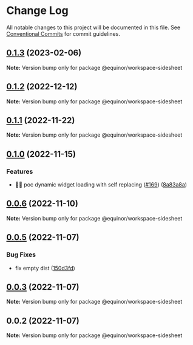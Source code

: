 # Change Log

All notable changes to this project will be documented in this file.
See [Conventional Commits](https://conventionalcommits.org) for commit guidelines.

## [0.1.3](https://github.com/equinor/fusion-workspace/compare/@equinor/workspace-sidesheet@0.1.2...@equinor/workspace-sidesheet@0.1.3) (2023-02-06)

**Note:** Version bump only for package @equinor/workspace-sidesheet

## [0.1.2](https://github.com/equinor/fusion-workspace/compare/@equinor/workspace-sidesheet@0.1.1...@equinor/workspace-sidesheet@0.1.2) (2022-12-12)

**Note:** Version bump only for package @equinor/workspace-sidesheet

## [0.1.1](https://github.com/equinor/fusion-workspace/compare/@equinor/workspace-sidesheet@0.1.0...@equinor/workspace-sidesheet@0.1.1) (2022-11-22)

**Note:** Version bump only for package @equinor/workspace-sidesheet

## [0.1.0](https://github.com/equinor/fusion-workspace/compare/@equinor/workspace-sidesheet@0.0.6...@equinor/workspace-sidesheet@0.1.0) (2022-11-15)

### Features

- :technologist: poc dynamic widget loading with self replacing ([#169](https://github.com/equinor/fusion-workspace/issues/169)) ([8a83a8a](https://github.com/equinor/fusion-workspace/commit/8a83a8a38a67e9aa976e242bf341d1f193e9c618))

## [0.0.6](https://github.com/equinor/fusion-workspace/compare/@equinor/workspace-sidesheet@0.0.5...@equinor/workspace-sidesheet@0.0.6) (2022-11-10)

**Note:** Version bump only for package @equinor/workspace-sidesheet

## [0.0.5](https://github.com/equinor/fusion-workspace/compare/@equinor/workspace-sidesheet@0.0.3...@equinor/workspace-sidesheet@0.0.5) (2022-11-07)

### Bug Fixes

- fix empty dist ([150d3fd](https://github.com/equinor/fusion-workspace/commit/150d3fd028e9995b10885a396849e13a1262b6b2))

## [0.0.3](https://github.com/equinor/fusion-workspace/compare/@equinor/workspace-sidesheet@0.0.2...@equinor/workspace-sidesheet@0.0.3) (2022-11-07)

**Note:** Version bump only for package @equinor/workspace-sidesheet

## 0.0.2 (2022-11-07)

**Note:** Version bump only for package @equinor/workspace-sidesheet
